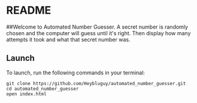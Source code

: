 # README

##Welcome to Automated Number Guesser.
A secret number is randomly chosen and the computer will guess until it's right. Then display how many attempts it took and what that secret number was.

## Launch

To launch, run the following commands in your terminal:

```
git clone https://github.com/Heybluguy/automated_number_guesser.git
cd automated_number_guesser
open index.html
```